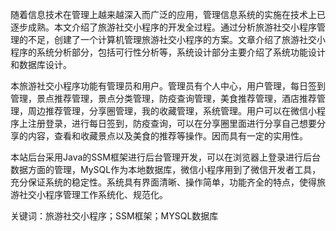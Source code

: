 随着信息技术在管理上越来越深入而广泛的应用，管理信息系统的实施在技术上已逐步成熟。本文介绍了旅游社交小程序的开发全过程。通过分析旅游社交小程序管理的不足，创建了一个计算机管理旅游社交小程序的方案。文章介绍了旅游社交小程序的系统分析部分，包括可行性分析等，系统设计部分主要介绍了系统功能设计和数据库设计。

本旅游社交小程序功能有管理员和用户。管理员有个人中心，用户管理，每日签到管理，景点推荐管理，景点分类管理，防疫查询管理，美食推荐管理，酒店推荐管理，周边推荐管理，分享圈管理，我的收藏管理，系统管理。用户可以在微信小程序上注册登录，进行每日签到，防疫查询，可以在分享圈里面进行分享自己想要分享的内容，查看和收藏景点以及美食的推荐等操作。因而具有一定的实用性。

本站后台采用Java的SSM框架进行后台管理开发，可以在浏览器上登录进行后台数据方面的管理，MySQL作为本地数据库，微信小程序用到了微信开发者工具，充分保证系统的稳定性。系统具有界面清晰、操作简单，功能齐全的特点，使得旅游社交小程序管理工作系统化、规范化。

关键词：旅游社交小程序；SSM框架；MYSQL数据库
